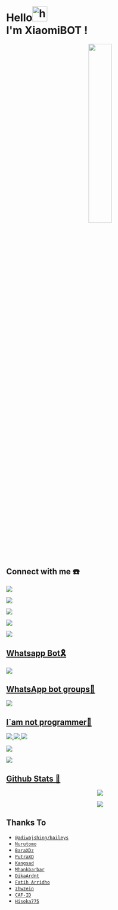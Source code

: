 # Hello<img src="https://user-images.githubusercontent.com/1303154/88677602-1635ba80-d120-11ea-84d8-d263ba5fc3c0.gif" width="40px" alt="hi"><br>I'm XiaomiBOT !</h1>

<p align="center">
	<img src="https://telegra.ph/file/849940251f9be6babd1ff.jpg" width="35%" style="margin-left: auto;margin-right: auto;display: block;">
</p>



## Connect with me ☎️

<p align="center">

  <a href="https://instagram.com/rangga_botz"><img src="https://img.shields.io/badge/Instagram-E4405F?style=for-the-badge&logo=instagram&logoColor=white"/> 

  <a href="https://wa.me/62857791505012"><img src="https://img.shields.io/badge/WhatsApp-25D366?style=for-the-badge&logo=whatsapp&logoColor=white" />

  <a href="https://t.me/XiaomiBOT"><img src="https://img.shields.io/badge/Telegram-%230088cc.svg?&style=for-the-badge&logo=telegram&logoColor=white" /> <br>

  <a href="https://youtube.com/channel/UCkiB1g5qA7xtd7AlXd46vcw"><img src="https://img.shields.io/badge/YouTube-BotzzMeeOFC-ff0000?style=for-the-badge&logo=youtube&logoColor=ff0000&link=https://youtube.com/channel/UCSitKGx6JsdfY0hJM2VAInQ" /><br>

  <a href="https://github.com/XiaomiBOT"><img src="https://img.shields.io/badge/-GitHub-black?style=flat-square&logo=github" /> 

## Whatsapp Bot🎗️

<p align="center">

  <a href="https://wa.me/62857791505012"><img src="https://img.shields.io/badge/WhatsApp-25D366?style=for-the-badge&logo=whatsapp&logoColor=white" />

## WhatsApp bot groups📍

<p align="center">

  <a href="https://chat.whatsapp.com/DcIcuTKGWSm1pxBVc9pgvR"><img src="https://img.shields.io/badge/WhatsApp-25D366?style=for-the-badge&logo=whatsapp&logoColor=white" />

## I`am not programmer🔭

  <img src="https://img.shields.io/badge/-JavaScript-black?style=flat-square&logo=javascript" />

  <img src="https://img.shields.io/badge/-Node.js-black?style=flat-square&logo=Node.js" />

  <img src="https://img.shields.io/badge/-Git-black?style=flat-square&logo=git" />

  <img src="https://img.shields.io/badge/-GitHub-black?style=flat-square&logo=github" /> <br>

  <img src="https://img.shields.io/badge/-Python-black?style=flat-square&logo=python" />

## Github Stats 🚀

<p align="center"><a href="https://github.com/XiaomiBOT"><img src="https://github-readme-stats.vercel.app/api?username=XiaomiBOT&show_icons=true&theme=radical"></a></p>

<p align="center"><a href="https://github.com/XiaomiBOT"><img src="https://github-readme-stats.vercel.app/api/top-langs/?username=XiaomiBOT&theme=radical&layout=compact"></a></p> 

## Thanks To
* [`@adiwajshing/baileys`](https://github.com/adiwajshing/baileys)
* [`Nurutomo`](https://github.com/Nurutomo)
* [`BaraXDz`](https://github.com/BaraXD)
* [`PutraXD`](https://github.com/putragans9)
* [`Kangsad`](https://github.com/sadteams)
* [`Mhankbarbar`](https://github.com/MhankBarBar)
* [`DikaArdnt`](https://github.com/DikaArdnt)
* [`Fatih Arridho`](https://github.com/FatihArridho)
* [`zhwzein`](https://github.com/zhwzein)
* [`CAF-ID`](https://github.com/CAF-ID)
* [`Hisoka775`](https://github.com/Hisoka775)
